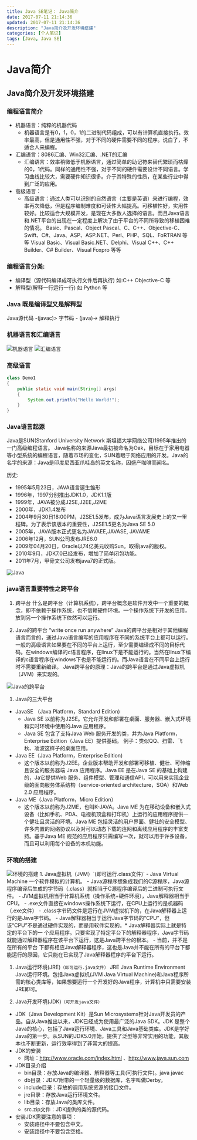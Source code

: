 ```yaml
---
title: Java SE笔记： Java简介
date: 2017-07-11 21:14:36
updated: 2017-07-11 21:14:36
description: "Java简介及开发环境搭建"
categories: [个人笔记]
tags: [Java, Java SE]
---
```


# Java简介
## Java简介及开发环境搭建
### 编程语言简介
- 机器语言：纯粹的机器代码
  - 机器语言是有0，1，0，1的二进制代码组成，可以有计算机直接执行。效率最高，但是通用性不强，对于不同的硬件需要不同的程序。说白了，不适合人来编程。
- 汇编语言：8086汇编、Win32汇编、.NET的汇编
  - 汇编语言：效率稍微低于机器语言，通过简单的助记符来替代繁琐而枯燥的0，1代码。同样的通用性不强，对于不同的硬件需要设计不同语言。学习曲线比较大，需要硬件知识很多。介于其特殊的性质，在某些行业中得到广泛的应用。
- 高级语言：
  - 高级语言：通过人类可以识别的自然语言（主要是英语）来进行编程，效率再次降低，但是程序编制难度和可读性大幅提高。可移植性好，实用性较好。比较适合大规模开发，是现在大多数人选择的语言。而且Java语言和.NET平台的出现在一定程度上解决了由于平台的不同所导致的移植困难的情况。 Basic、Pascal、Object Pascal、C、C++、Objective-C、Swift、C#、Java、ASP、ASP.NET、Perl、PHP、SQL、FoRTRAN 等等 Visual Basic、Visual Basic.NET、Delphi、Visual C++、C++ Builder、C# Builder、Visual Foxpro 等等

### 编程语言分类:
- 编译型（源代码编译成可执行文件后再执行) 如:C++ Objective-C 等
- 解释型(解释一行运行一行) 如:Python 等

### Java 既是编译型又是解释型
Java源代码 -(javac)> 字节码 - (java)-> 解释执行

### 机器语言和汇编语言
<img src="https://images2017.cnblogs.com/blog/1199898/201708/1199898-20170824120106793-1866708065.png" title="机器语言">
<img src="https://images2017.cnblogs.com/blog/1199898/201708/1199898-20170824120109136-1500095277.png" title="汇编语言">

### 高级语言
```java
class Demo1
{
    public static void main(String[] args)
    {
        System.out.println("Hello World!");
    }
}
```

### Java语言起源
Java是SUN(Stanford University Network 斯坦福大学网络公司)1995年推出的一门高级编程语言。 Java名称的来源Java最初被命名为Oak，目标在于家用电器等小型系统的编程语言，随着市场的变化，SUN着眼于网络应用的开发。Java的名字的来源：Java是印度尼西亚爪哇岛的英文名称，因盛产咖啡而闻名。

历史:

- 1995年5月23日，JAVA语言诞生雏形
- 1996年，1997分别推出JDK1.0，JDK1.1版
- 1999年，JAVA被分成J2SE,J2EE,J2ME
- 2000年，JDK1.4发布
- 2004年9月30日18:00PM，J2SE1.5发布，成为Java语言发展史上的又一里程碑。为了表示该版本的重要性，J2SE1.5更名为Java SE 5.0
- 2005年，JAVA版本正式更名为JAVAEE,JAVASE, JAVAME
- 2006年12月，SUN公司发布JRE6.0 　　
- 2009年04月20日，Oracle以74亿美元收购Sun。取得java的版权。
- 2010年9月，JDK7.0已经发布，增加了简单闭包功能。 　　
- 2011年7月，甲骨文公司发布java7的正式版。
<img src="https://images2017.cnblogs.com/blog/1199898/201708/1199898-20170824120109636-105407717.png" title="Java">


### java语言重要特性之跨平台
1. 跨平台
什么是跨平台（计算机系统），跨平台概念是软件开发中一个重要的概念，即不依赖于操作系统，也不信赖硬件环境。一个操作系统下开发的应用，放到另一个操作系统下依然可以运行。

1. Java的跨平台
“write once run anywhere” Java的跨平台是相对于其他编程语言而言的，通过Java语言编写的应用程序在不同的系统平台上都可以运行。一般的高级语言如果要在不同的平台上运行，至少需要编译成不同的目标代码。在windows编译的c语言程序，在linux下是不能运行的。当然在linux下编译的c语言程序在windows下也是不能运行的。而Java语言在不同平台上运行时不需要重新编译。 Java跨平台的原理：Java的跨平台是通过Java虚拟机（JVM）来实现的。 
<img src="https://images2017.cnblogs.com/blog/1199898/201708/1199898-20170824120110480-1583946929.png" title="Java的跨平台">

1. Java的三大平台
- JavaSE （Java Platform，Standard Edition)
  - Java SE 以前称为J2SE。它允许开发和部署在桌面、服务器、嵌入式环境和实时环境中使用的Java 应用程序。
  - Java SE 包含了支持Java Web 服务开发的类，并为Java Platform，Enterprise Edition（Java EE）提供基础。 例子：类似QQ、扫雷、飞秋、凌波这样子的桌面应用。
- Java EE（Java Platform，Enterprise Edition)
  - 这个版本以前称为J2EE。企业版本帮助开发和部署可移植、健壮、可伸缩且安全的服务器端 Java 应用程序。Java EE 是在Java SE 的基础上构建的，Ja它提供Web 服务、组件模型、管理和通信API，可以用来实现企业级的面向服务体系结构（service-oriented architecture，SOA）和Web 2.0 应用程序。
- Java ME（Java Platform，Micro Edition）
  - 这个版本以前称为J2ME，也叫K-JAVA。Java ME 为在移动设备和嵌入式设备（比如手机、PDA、电视机顶盒和打印机）上运行的应用程序提供一个健壮且灵活的环境。Java ME 包括灵活的用户界面、健壮的安全模型、许多内置的网络协议以及对可以动态下载的连网和离线应用程序的丰富支持。基于Java ME 规范的应用程序只需编写一次，就可以用于许多设备，而且可以利用每个设备的本机功能。

### 环境的搭建
<img src="https://images2017.cnblogs.com/blog/1199898/201708/1199898-20170824120110777-1797723134.png" title="环境的搭建">
1. Java虚拟机（JVM）`(即可运行.class文件)`
  - Java Virtual Machine 一个软件模拟的计算机。
  - Java源程序想象成我们的C源程序，Java源程序编译后生成的字节码（.class）就相当于C源程序编译后的二进制可执行文件。
  - JVM虚拟机相当于计算机系统（操作系统+硬件环境），Java解释器相当于CPU。
  - .exe文件直接在windows操作系统下运行，在CPU上运行的是机器码（.exe文件）
  - .class字节码文件是运行在JVM虚拟机下的，在Java解释器上运行的是Java字节码。
  - Java解释器相当于运行Java字节码的“CPU”，但该“CPU”不是通过硬件实现的，而是用软件实现的。* Java解释器实际上就是特定的平台下的一 个应用程序。只要实现了特定平台下的解释器程序，Java字节码就能通过解释器程序在该平台下运行，这是Java跨平台的根本。
  - 当前，并不是在所有的平台 下都有相应Java解释器程序，这也是Java并不能在所有的平台下都能运行的原因，它只能在已实现了Java解释器程序的平台下运行。

1. Java运行环境(JRE)`（即可运行.java文件）`
JRE Java Runtime Environment Java运行环境。包括Java虚拟机(JVM Java Virtual Machine)和Java程序所需的核心类库等，如果想要运行一个开发好的Java程序，计算机中只需要安装JRE即可。

1. Java开发环境(JDK)`（可开发java文件）`
  - JDK（Java Development Kit）是Sun Microsystems针对Java开发员的产品。自从Java推出以来，JDK已经成为使用最广泛的Java SDK。JDK 是整个Java的核心，包括了Java运行环境、Java工具和Java基础类库。JDK是学好Java的第一步。从SUN的JDK5.0开始，提供了泛型等非常实用的功能，其版本也不断更新，运行效率得到了非常大的提高。
  - JDK的安装
    - 网址：http://www.oracle.com/index.html 、http://www.java.sun.com
  - JDK目录介绍
    - bin目录：存放Java的编译器、解释器等工具(可执行文件)。java javac
    - db目录：JDK7附带的一个轻量级的数据库，名字叫做Derby。
    - include目录：存放的调用系统资源的接口文件。
    - jre目录：存放Java运行环境文件。
    - lib目录：存放Java的类库文件。
    - src.zip文件：JDK提供的类的源代码。
  - 安装JDK需要注意的事项：
    - 安装路径中不要包含中文。
    - 安装路径中不要包含空格。